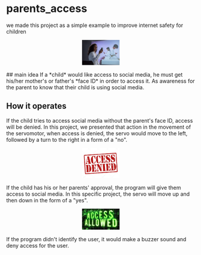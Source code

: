 # parents_access
we made this project as a simple example to improve internet safety for children
<p align="center">
<picture>
  <img alt="--" src="pa.jpg" width="20%" hight="20%" >
</picture>
</p>
## main idea
If a *child* would like access to social media, he must get his/her mother's or father's *face ID* in order to access it. As awareness for the parent to know that their child is using social media.

## How it operates
If the child tries to access social media without the parent's face ID, access will be denied. In this project, we presented that action in the movement of the servomotor, when access is denied, the servo would move to the left, followed by a turn to the right in a form of a "no".
<p align="center">
<picture>
  <img alt="dapa" src="dapa.jpg" width="20%" hight="20%" >
</picture>
</p>
If the child has his or her parents' approval, the program will give them access to social media. In this specific project, the servo will move up and then down in the form of a "yes".
<p align="center">
<picture>
  <img alt="access granted" src="apa.webp" width="20%" hight="20%" >
</picture>
</p>
If the program didn't identify the user, it would make a buzzer sound and deny access for the user.
